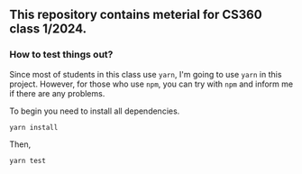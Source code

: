 ## This repository contains meterial for CS360 class 1/2024.


### How to test things out?

Since most of students in this class use `yarn`, I'm going to use `yarn` in this project.
However, for those who use `npm`, you can try with `npm` and inform me if there are any problems.

To begin you need to install all dependencies. 

`yarn install`

Then,

`yarn test`

